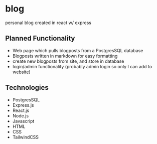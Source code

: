 # blog

personal blog created in react w/ express

## Planned Functionality

- Web page which pulls blogposts from a PostgresSQL database
- Blogposts written in markdown for easy formatting 
- create new blogposts from site, and store in database
- login/admin functionality (probably admin login so only I can add to website)

## Technologies

- PostgresSQL
- Express.js
- React.js
- Node.js
- Javascript
- HTML
- CSS
- TailwindCSS
